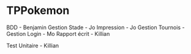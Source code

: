 # TPPokemon

BDD - Benjamin
Gestion Stade - Jo
Impression - Jo
Gestion Tournois -  
Gestion Login - Mo
Rapport écrit - Killian

Test Unitaire - Killian
